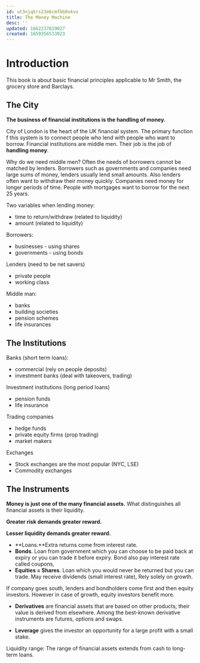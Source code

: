 ```yaml
---
id: ut3njqkrs23e6cmfbb8vkvx
title: The Money Machine
desc: ''
updated: 1662237819027
created: 1659356533923
---
```


# Introduction

This book is about basic financial principles applicable to Mr Smith, the grocery store and Barclays.

## The City

**The business of financial institutions is the handling of money.**

City of London is the heart of the UK financial system. The primary function f this system is to connect people who lend with people who want to borrow. Financial institutions are middle men. Their job is the job of **handling money**.

Why do we need middle men? Often the needs of borrowers cannot be matched by lenders. Borrowers such as governments and companies need large sums of money, lenders usually lend small amounts. Also lenders often want to withdraw their money quickly. Companies need money for longer periods of time. People with mortgages want to borrow for the next 25 years.

Two variables when lending money:

- time to return/withdraw (related to liquidity)
- amount (related to liquidity)

Borrowers:
- businesses - using shares
- governments - using bonds

Lenders (need to be net savers)
- private people
- working class

Middle man:
- banks
- building societies
- pension schemes
- life insurances


## The Institutions

Banks (short term loans):
- commercial (rely on people deposits)
- investment banks (deal with takeovers, trading)

Investment institutions (long period loans)
- pension funds
- life insurance

Trading companies
- hedge funds
- private equity firms (prop trading)
- market makers

Exchanges
- Stock exchanges are the most popular (NYC, LSE)
- Commodity exchanges

## The Instruments

**Money is just one of the many financial assets.** What distinguishes all financial assets is their liquidity.

**Greater risk demands greater reward.**

**Lesser liquidity demands greater reward.**

- **Loans.**Extra returns come from interest rate.
- **Bonds**. Loan from government which you can choose to be paid back at expiry or you can trade it before expiry. Bond also pay interest rate called coupons,
- **Equities = Shares**. Loan which you would never be returned but you can trade. May receive dividends (small interest rate), Rely solely on growth.

If company goes south, lenders and bondholders come first and then equity investors. However in case of growth, equity investors benefit more.


- **Derivatives** are financial assets that are based on other products; their value is derived from elsewhere. Among the best-known derivative instruments are futures, options and swaps.

- **Leverage** gives the investor an opportunity for a large profit with a small stake.

Liquidity range: The range of financial assets extends from cash to long-term loans.